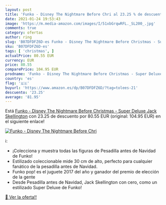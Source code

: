 ```yaml
---
layout: post
title: 'Funko - Disney The Nightmare Before Chri al 23.25 % de descuento'
date: 2021-01-24 19:53:43
image: 'https://m.media-amazon.com/images/I/51xbGrqwRFL._SL200_.jpg'
comments: true
category: ofertas
author: ring
slug: 'B07DFDFZ6D-es Funko - Disney The Nightmare Before Christmas - Super...'
sku: 'B07DFDFZ6D-es'
tags: [ 'christmas', ]
actualPrice: 80.55 EUR
currency: EUR
price: 80.55
comparePrice: 104.95 EUR
prodname: 'Funko - Disney The Nightmare Before Christmas - Super Deluxe Jack Skellington'
country: 'es'
flag: '🇪🇸'
buyurl: 'https://www.amazon.es/dp/B07DFDFZ6D/?tag=tolees-21'
descuento: '23.25'
average: '81.95'
---
```


Está [Funko - Disney The Nightmare Before Christmas - Super Deluxe Jack Skellington](https://www.amazon.es/dp/B07DFDFZ6D/?tag=tolees-21) con 23.25 de descuento por 80.55 EUR (original: 104.95 EUR) en el siguiente enlace!

[![Funko - Disney The Nightmare Before Chri](https://m.media-amazon.com/images/I/51xbGrqwRFL._SL200_.jpg)](https://www.amazon.es/dp/B07DFDFZ6D/?tag=tolees-21)

ℹ️:

- ¡Colecciona y muestra todas las figuras de Pesadilla antes de Navidad de Funko!
- Estilizado coleccionable mide 30 cm de alto, perfecto para cualquier fanático de la pesadilla antes de Navidad.
- Funko pop! es el juguete 2017 del año y ganador del premio de elección de la gente
- Desde Pesadilla antes de Navidad, Jack Skellington con cero, como un estilizado Super Deluxe de Funko!

[🛒 Ver la oferta!!](https://www.amazon.es/dp/B07DFDFZ6D/?tag=tolees-21)
